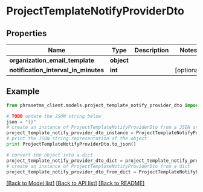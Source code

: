 # ProjectTemplateNotifyProviderDto

## Properties

| Name                                 | Type       | Description | Notes      |
| ------------------------------------ | ---------- | ----------- | ---------- |
| **organization_email_template**      | **object** |             |
| **notification_interval_in_minutes** | **int**    |             | [optional] |

## Example

```python
from phrasetms_client.models.project_template_notify_provider_dto import ProjectTemplateNotifyProviderDto

# TODO update the JSON string below
json = "{}"
# create an instance of ProjectTemplateNotifyProviderDto from a JSON string
project_template_notify_provider_dto_instance = ProjectTemplateNotifyProviderDto.from_json(json)
# print the JSON string representation of the object
print ProjectTemplateNotifyProviderDto.to_json()

# convert the object into a dict
project_template_notify_provider_dto_dict = project_template_notify_provider_dto_instance.to_dict()
# create an instance of ProjectTemplateNotifyProviderDto from a dict
project_template_notify_provider_dto_from_dict = ProjectTemplateNotifyProviderDto.from_dict(project_template_notify_provider_dto_dict)
```

[[Back to Model list]](../README.md#documentation-for-models) [[Back to API list]](../README.md#documentation-for-api-endpoints) [[Back to README]](../README.md)

